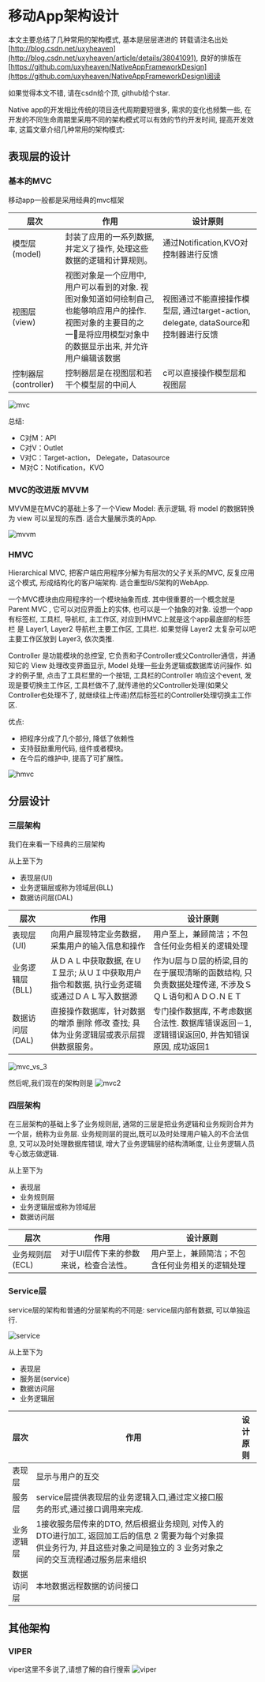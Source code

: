 # 移动App架构设计

本文主要总结了几种常用的架构模式, 基本是层层递进的
转载请注名出处 [http://blog.csdn.net/uxyheaven](http://blog.csdn.net/uxyheaven/article/details/38041091), 良好的排版在[https://github.com/uxyheaven/NativeAppFrameworkDesign](https://github.com/uxyheaven/NativeAppFrameworkDesign)阅读


如果觉得本文不错, 请在csdn给个顶, github给个star.

Native app的开发相比传统的项目迭代周期要短很多, 需求的变化也频繁一些, 在开发的不同生命周期里采用不同的架构模式可以有效的节约开发时间, 提高开发效率, 这篇文章介绍几种常用的架构模式:

## 表现层的设计
### 基本的MVC
移动app一般都是采用经典的mvc框架

| 层次 | 作用 | 设计原则 |
| ------------ | ------------- | ------------ |
| 模型层(model) | 封装了应用的一系列数据, 并定义了操作, 处理这些数据的逻辑和计算规则。  |通过Notification,KVO对控制器进行反馈 |
| 视图层(view) | 视图对象是一个应用中, 用户可以看到的对象. 视图对象知道如何绘制自己, 也能够响应用户的操作. 视图对象的主要目的之一是将应用模型对象中的数据显示出来, 并允许用户编辑该数据 | 视图通过不能直接操作模型层, 通过target-action, delegate, dataSource和控制器进行反馈 |
| 控制器层(controller) | 控制器层是在视图层和若干个模型层的中间人  | c可以直接操作模型层和视图层 |

![mvc](./image/mvc.png)

总结:

* C对M：API
* C对V：Outlet
* V对C：Target-action， Delegate，Datasource
* M对C：Notification，KVO

### MVC的改进版 MVVM
MVVM是在MVC的基础上多了一个View Model: 表示逻辑, 将 model 的数据转换为 view 可以呈现的东西. 适合大量展示类的App.

![mvvm](./image/mvvm.png)

### HMVC
Hierarchical MVC, 把客户端应用程序分解为有层次的父子关系的MVC, 反复应用这个模式, 形成结构化的客户端架构. 适合重型B/S架构的WebApp.

一个MVC模块由应用程序的一个模块抽象而成. 其中很重要的一个概念就是 Parent MVC , 它可以对应界面上的实体, 也可以是一个抽象的对象. 设想一个app 有标签栏, 工具栏, 导航栏, 主工作区, 对应到HMVC上就是这个app最底部的标签栏 是 Layer1, Layer2 导航栏,主要工作区, 工具栏. 如果觉得 Layer2 太复杂可以吧主要工作区放到 Layer3, 依次类推.

Controller 是功能模块的总控室, 它负责和子Controller或父Controller通信，并通知它的 View 处理改变界面显示, Model 处理一些业务逻辑或数据库访问操作. 如才的例子里, 点击了工具栏里的一个按钮, 工具栏的Controller 响应这个event, 发现是要切换主工作区, 工具栏做不了,就传递他的父Controller处理(如果父Controller也处理不了, 就继续往上传递)然后标签栏的Controller处理切换主工作区. 

优点:

* 把程序分成了几个部分, 降低了依赖性 
* 支持鼓励重用代码, 组件或者模块。
* 在今后的维护中, 提高了可扩展性。

![hmvc](./image/hmvc.png)

## 分层设计
### 三层架构
我们在来看一下经典的三层架构

从上至下为

* 表现层(UI)
* 业务逻辑层或称为领域层(BLL)
* 数据访问层(DAL)

| 层次 | 作用 | 设计原则 |
| ------------ | ------------- | ------------ |
| 表现层(UI) | 向用户展现特定业务数据，采集用户的输入信息和操作  | 用户至上，兼顾简洁；不包含任何业务相关的逻辑处理 |
| 业务逻辑层(BLL) | 从ＤＡＬ中获取数据, 在ＵＩ显示; 从ＵＩ中获取用户指令和数据, 执行业务逻辑或通过ＤＡＬ写入数据源  | 作为U层与Ｄ层的桥梁,目的在于展现清晰的函数结构, 只负责数据处理传递, 不涉及ＳＱＬ语句和ＡＤＯ.ＮＥＴ |
| 数据访问层(DAL) | 直接操作数据库，针对数据的增添 删除 修改 查找; 具体为业务逻辑层或表示层提供数据服务。  | 专门操作数据库, 不考虑数据合法性. 数据库错误返回－1, 逻辑错误返回0, 并告知错误原因, 成功返回1 |

![mvc_vs_3](./image/mvc_vs_3.png)

然后呢,我们现在的架构则是
![mvc2](./image/3.png)

### 四层架构

在三层架构的基础上多了业务规则层, 通常的三层是把业务逻辑和业务规则合并为一个层，统称为业务层. 业务规则层的提出,既可以及时处理用户输入的不合法信息, 又可以及时处理数据库错误, 增大了业务逻辑层的结构清晰度, 让业务逻辑人员专心致志做逻辑.

从上至下为

* 表现层
* 业务规则层
* 业务逻辑层或称为领域层
* 数据访问层


| 层次 | 作用 | 设计原则 |
| ------------ | ------------- | ------------ |
| 业务规则层(ECL) | 对于UI层传下来的参数来说，检查合法性。  | 用户至上，兼顾简洁；不包含任何业务相关的逻辑处理 |


### Service层
service层的架构和普通的分层架构的不同是: service层内部有数据, 可以单独运行.

![service](./image/service.png)

从上至下为

* 表现层
* 服务层(service)
* 数据访问层
* 业务逻辑层



| 层次 | 作用 | 设计原则 |
| ------------ | ------------- | ------------ |
| 表现层 | 显示与用户的互交  |  |
| 服务层 | service层提供表现层的业务逻辑入口,通过定义接口服务的形式,通过接口调用来完成.  |  |
| 业务逻辑层 | 1接收服务层传来的DTO, 然后根据业务规则, 对传入的DTO进行加工, 返回加工后的信息 2 需要为每个对象提供业务行为, 并且这些对象之间是独立的  3 业务对象之间的交互流程通过服务层来组织  |  |
| 数据访问层 | 本地数据远程数据的访问接口  |  |


## 其他架构
### VIPER
viper这里不多说了,请想了解的自行搜索
![viper](./image/viper.png)